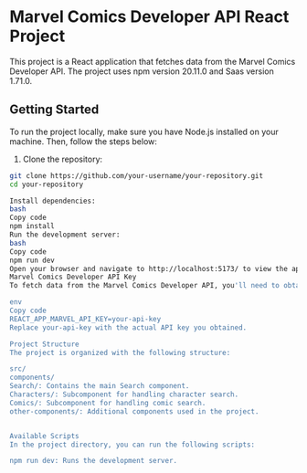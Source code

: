 # Marvel Comics Developer API React Project

This project is a React application that fetches data from the Marvel Comics Developer API. The project uses npm version 20.11.0 and Saas version 1.71.0.

## Getting Started

To run the project locally, make sure you have Node.js installed on your machine. Then, follow the steps below:

1. Clone the repository:

```bash
git clone https://github.com/your-username/your-repository.git
cd your-repository

Install dependencies:
bash
Copy code
npm install
Run the development server:
bash
Copy code
npm run dev
Open your browser and navigate to http://localhost:5173/ to view the application.
Marvel Comics Developer API Key
To fetch data from the Marvel Comics Developer API, you'll need to obtain an API key. Visit the Marvel Developer Portal to create an account and generate your API key. Once you have the key, create a .env file in the project root and add the following:

env
Copy code
REACT_APP_MARVEL_API_KEY=your-api-key
Replace your-api-key with the actual API key you obtained.

Project Structure
The project is organized with the following structure:

src/
components/
Search/: Contains the main Search component.
Characters/: Subcomponent for handling character search.
Comics/: Subcomponent for handling comic search.
other-components/: Additional components used in the project.


Available Scripts
In the project directory, you can run the following scripts:

npm run dev: Runs the development server.
